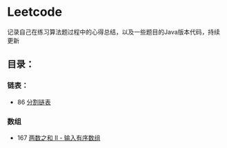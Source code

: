 # Leetcode
记录自己在练习算法题过程中的心得总结，以及一些题目的Java版本代码，持续更新

## 目录：

### 链表：
* 86 [分割链表](https://github.com/wyh317/Leetcode/blob/master/%E9%93%BE%E8%A1%A8/86.%E5%88%86%E5%89%B2%E9%93%BE%E8%A1%A8.md)  


### 数组
* 167 [两数之和 II - 输入有序数组](https://github.com/wyh317/Leetcode/blob/master/%E6%95%B0%E7%BB%84/167.%E4%B8%A4%E6%95%B0%E4%B9%8B%E5%92%8C%20II%20-%20%E8%BE%93%E5%85%A5%E6%9C%89%E5%BA%8F%E6%95%B0%E7%BB%84.md)

